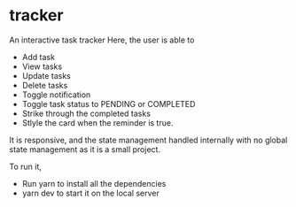 # tracker
An interactive task tracker 
Here, the user is able to 
- Add task
- View tasks
- Update tasks
- Delete tasks
- Toggle notification
- Toggle task status to PENDING or COMPLETED
- Strike through the completed tasks
- Stlyle the card when the reminder is true.

It is responsive, and the state management handled internally with no global state management as it is a small project.


To run it, 
- Run yarn to install all the dependencies
- yarn dev to start it on the local server